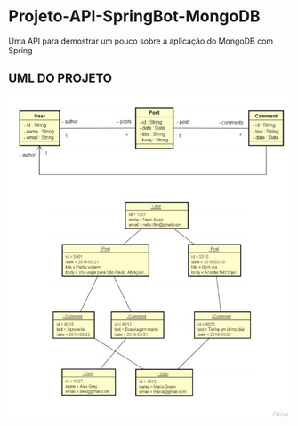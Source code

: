 # Projeto-API-SpringBot-MongoDB
Uma API para demostrar um pouco sobre a aplicação do MongoDB com Spring

## UML DO PROJETO
![](https://github.com/joomoraes/Projeto-API-SpringBot-MongoDB/blob/main/oj5xvisz5ac61.jpg?raw=true)  
